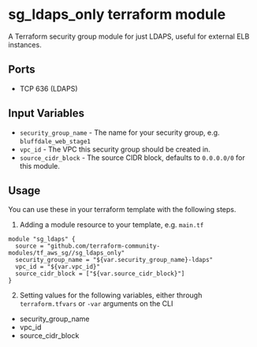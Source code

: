 sg_ldaps_only terraform module
==============================

A Terraform security group module for just LDAPS, useful for external
ELB instances.


Ports
-----
- TCP 636 (LDAPS)

Input Variables
---------------

- `security_group_name` - The name for your security group, e.g. `bluffdale_web_stage1`
- `vpc_id` - The VPC this security group should be created in.
- `source_cidr_block` - The source CIDR block, defaults to `0.0.0.0/0`
   for this module.

Usage
-----

You can use these in your terraform template with the following steps.

1. Adding a module resource to your template, e.g. `main.tf`

```
module "sg_ldaps" {
  source = "github.com/terraform-community-modules/tf_aws_sg//sg_ldaps_only"
  security_group_name = "${var.security_group_name}-ldaps"
  vpc_id = "${var.vpc_id}"
  source_cidr_block = ["${var.source_cidr_block}"]
}
```

2. Setting values for the following variables, either through `terraform.tfvars` or `-var` arguments on the CLI

- security_group_name
- vpc_id
- source_cidr_block
